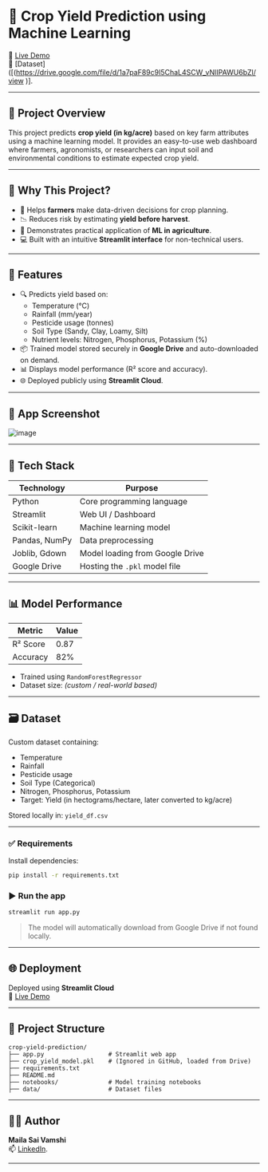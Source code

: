 
# 🌾 Crop Yield Prediction using Machine Learning

🚀 [Live Demo](https://crop-yield-prediction1.streamlit.app/)  
📂 [Dataset]([(https://drive.google.com/file/d/1a7paF89c9I5ChaL4SCW_vNlIPAWU6bZl/view
)].

---

## 📌 Project Overview

This project predicts **crop yield (in kg/acre)** based on key farm attributes using a machine learning model. It provides an easy-to-use web dashboard where farmers, agronomists, or researchers can input soil and environmental conditions to estimate expected crop yield.

---

## 🎯 Why This Project?

- 🌾 Helps **farmers** make data-driven decisions for crop planning.
- 📉 Reduces risk by estimating **yield before harvest**.
- 🧠 Demonstrates practical application of **ML in agriculture**.
- 💻 Built with an intuitive **Streamlit interface** for non-technical users.

---

## 🧪 Features

- 🔍 Predicts yield based on:
  - Temperature (°C)
  - Rainfall (mm/year)
  - Pesticide usage (tonnes)
  - Soil Type (Sandy, Clay, Loamy, Silt)
  - Nutrient levels: Nitrogen, Phosphorus, Potassium (%)
- 📦 Trained model stored securely in **Google Drive** and auto-downloaded on demand.
- 📊 Displays model performance (R² score and accuracy).
- 🌐 Deployed publicly using **Streamlit Cloud**.

---

## 📸 App Screenshot

![image](https://github.com/user-attachments/assets/015dfc1a-0fe6-48b7-ae18-0ed584781d87)


---

## 🧠 Tech Stack

| Technology       | Purpose                         |
|------------------|----------------------------------|
| Python           | Core programming language       |
| Streamlit        | Web UI / Dashboard              |
| Scikit-learn     | Machine learning model          |
| Pandas, NumPy    | Data preprocessing              |
| Joblib, Gdown    | Model loading from Google Drive |
| Google Drive     | Hosting the `.pkl` model file   |

---

## 📊 Model Performance

| Metric       | Value |
|--------------|-------|
| R² Score     | 0.87  |
| Accuracy     | 82%   |

- Trained using `RandomForestRegressor`
- Dataset size: _(custom / real-world based)_

---

## 🗃 Dataset

Custom dataset containing:
- Temperature
- Rainfall
- Pesticide usage
- Soil Type (Categorical)
- Nitrogen, Phosphorus, Potassium
- Target: Yield (in hectograms/hectare, later converted to kg/acre)

Stored locally in: `yield_df.csv`

---


### ✅ Requirements

Install dependencies:

```bash
pip install -r requirements.txt
```

### ▶️ Run the app

```bash
streamlit run app.py
```

> The model will automatically download from Google Drive if not found locally.

---

## 🌐 Deployment

Deployed using **Streamlit Cloud**  
🔗 [Live Demo](https://crop-yield-prediction1.streamlit.app/)

---

## 📁 Project Structure

```
crop-yield-prediction/
├── app.py                  # Streamlit web app
├── crop_yield_model.pkl    # (Ignored in GitHub, loaded from Drive)
├── requirements.txt
├── README.md
├── notebooks/              # Model training notebooks
├── data/                   # Dataset files
```

---

## 🙋‍♂️ Author

**Maila Sai Vamshi**  
📫 [LinkedIn](https://www.linkedin.com/in/sai-vamshi23/).

---

